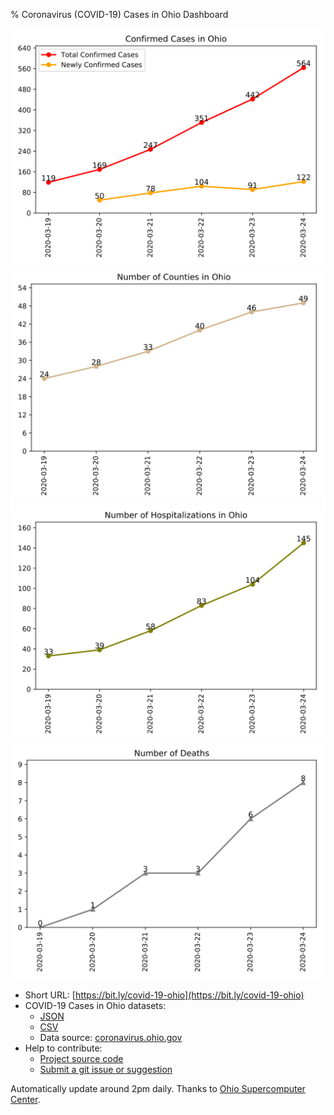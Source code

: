 % Coronavirus (COVID-19) Cases in Ohio Dashboard

<p class="figure">
<img src="./figure/num_cases.svg" width="600px"  alt="Confirmed Cases in Ohio"/>  
<img src="./figure/num_counties.svg" width="600px" alt="Number of Counties in Ohio"/>  
<img src="./figure/num_hostiptalizations.svg" width="600px" alt="Number of Hospitalizations in Ohio"/>  
<img src="./figure/num_death.svg" width="600px" alt="Number of Deaths"/>
</p>

* Short URL: [https://bit.ly/covid-19-ohio](https://bit.ly/covid-19-ohio)
* COVID-19 Cases in Ohio datasets:
  * [JSON](./data/ohio.json)
  * [CSV](./data/ohio.csv)
  * Data source: [coronavirus.ohio.gov](https://coronavirus.ohio.gov)
* Help to contribute:
  * [Project source code](https://github.com/YSU-Data-Lab/coronavirus-dashboard)
  * [Submit a git issue or suggestion](https://github.com/YSU-Data-Lab/coronavirus-dashboard/issues)

Automatically update around 2pm daily. Thanks to [Ohio Supercomputer Center](https://www.osc.edu/).

